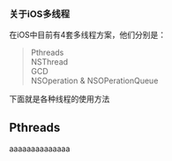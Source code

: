 ### 关于iOS多线程

在iOS中目前有4套多线程方案，他们分别是：</br>
> Pthreads</br>
> NSThread</br>
> GCD</br>
> NSOperation & NSOPerationQueue</br>

下面就是各种线程的使用方法

## Pthreads
aaaaaaaaaaaaaa
